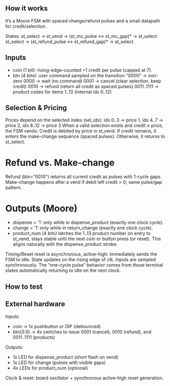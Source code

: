 <!---

This file is used to generate your project datasheet. Please fill in the information below and delete any unused
sections.

You can also include images in this folder and reference them in the markdown. Each image must be less than
512 kb in size, and the combined size of all images must be less than 1 MB.
-->

## How it works

It’s a Moore FSM with spaced change/refund pulses and a small datapath for credit/selection.

States:
st_select → st_vend → (st_mc_pulse ↔ st_mc_gap)* → st_select
st_select → (st_refund_pulse ↔ st_refund_gap)* → st_select

## Inputs  
- coin (1 bit): rising-edge–counted +1 credit per pulse (capped at 7).
- btn (4 bits): user command sampled on the transition "0000" → non-zero
                0000 → wait (no command)
                0001 → cancel (clear selection, keep credit)
                0010 → refund (return all credit as spaced pulses)
                0011..1111 → product codes for items 1..13 (internal idx 0..12)

## Selection & Pricing

Prices depend on the selected index (sel_idx): idx 0..3 → price 1, idx 4..7 → price 2, idx 8..12 → price 3
When a valid selection exists and credit ≥ price, the FSM vends: Credit is debited by price in st_vend. If credit remains, it enters the make-change sequence (spaced pulses). Otherwise, it returns to st_select.

# Refund vs. Make-change
Refund (btn="0010") returns all current credit as pulses with 1-cycle gaps. Make-change happens after a vend if debit left credit > 0; same pulse/gap pattern.


# Outputs (Moore) 
- dispense = '1' only while in dispense_product (exactly one clock cycle). 
- change = '1' only while in return_change (exactly one clock cycle).
- product_num (4 bits) latches the 1..13 product number on entry to st_vend, stays stable until the next coin or button press (or reset). This aligns naturally with the dispense_product strobe.
  
Timing/Reset reset is asynchronous, active-high: immediately sends the FSM to idle. State updates on the rising edge of clk. Inputs are sampled synchronously. The “one-cycle pulse” behavior comes from those terminal states automatically returning to idle on the next clock.

## How to test


## External hardware

Inputs:
- coin → 1x pushbutton or DIP (debounced)
- btn(3:0) → 4x switches to issue 0001 (cancel), 0010 (refund), and 0011..1111 (products)

Outputs:
- 1x LED for dispense_product (short flash on vend)
- 1x LED for change (pulses with visible gaps)
- 4x LEDs for product_num (optional)

Clock & reset: board oscillator + synchronous active-high reset generation.
